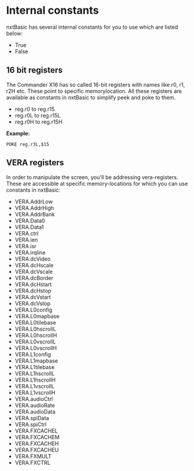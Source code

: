 # Internal constants
nxtBasic has several internal constants for you to use which are listed below:

- True
- False

## 16 bit registers
The Commander X16 has so called 16-bit registers with names like r0, r1, r2H etc. These point to specific memorylocation. All these registers are available as constants in nxtBasic to simplify peek and poke to them.

- reg.r0 to reg.r15
- reg.r0L to reg.r15L
- reg.r0H to reg.r15H

**Example:**

    POKE reg.r3L,$15
    
## VERA registers
In order to manipulate the screen, you'll be addressing vera-registers. These are accessible at specific memory-locations for which you can use constants in nxtBasic:

- VERA.AddrLow
- VERA.AddrHigh
- VERA.AddrBank
- VERA.Data0
- VERA.Data1
- VERA.ctrl
- VERA.ien
- VERA.isr 
- VERA.irqline
- VERA.dcVideo
- VERA.dcHscale
- VERA.dcVscale
- VERA.dcBorder
- VERA.dcHstart
- VERA.dcHstop
- VERA.dcVstart
- VERA.dcVstop
- VERA.L0config
- VERA.L0mapbase
- VERA.L0tilebase
- VERA.L0hscrollL
- VERA.L0hscrollH
- VERA.L0vscrollL
- VERA.L0vscrollH
- VERA.L1config
- VERA.L1mapbase
- VERA.L1tilebase
- VERA.L1hscrollL
- VERA.L1hscrollH
- VERA.L1vscrollL
- VERA.L1vscrollH
- VERA.audioCtrl
- VERA.audioRate
- VERA.audioData
- VERA.spiData
- VERA.spiCtrl
- VERA.FXCACHEL
- VERA.FXCACHEM
- VERA.FXCACHEH
- VERA.FXCACHEU 
- VERA.FXMULT
- VERA.FXCTRL 